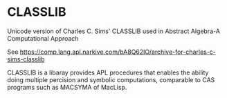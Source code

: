 # CLASSLIB
Unicode version of  Charles C. Sims' CLASSLIB used in Abstract Algebra-A Computational Approach

See https://comp.lang.apl.narkive.com/bA8Q62IO/archive-for-charles-c-sims-classlib

CLASSLIB is a libaray provides APL procedures that enables the ability doing
multiple percision and symbolic computations, comparable to CAS programs such
as MACSYMA of MacLisp.
